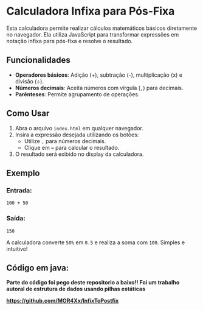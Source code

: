 # Calculadora Infixa para Pós-Fixa

Esta calculadora permite realizar cálculos matemáticos básicos diretamente no navegador. Ela utiliza JavaScript para transformar expressões em notação infixa para pós-fixa e resolve o resultado. 

## Funcionalidades
- **Operadores básicos**: Adição (+), subtração (-), multiplicação (x) e divisão (÷).
- **Números decimais**: Aceita números com vírgula (`,`) para decimais.
- **Parênteses**: Permite agrupamento de operações.

## Como Usar
1. Abra o arquivo `index.html` em qualquer navegador.
2. Insira a expressão desejada utilizando os botões:
   - Utilize `,` para números decimais.
   - Clique em `=` para calcular o resultado.
3. O resultado será exibido no display da calculadora.

## Exemplo
### Entrada:
```
100 + 50
```
### Saída:
```
150
```

A calculadora converte `50%` em `0.5` e realiza a soma com `100`. Simples e intuitivo!


## Código em java:

**Parte do código foi pego deste repositorio a baixo!! Foi um trabalho autoral de estrutura de dados usando pilhas estáticas**

**https://github.com/MOR4Xx/InfixToPostfix**
